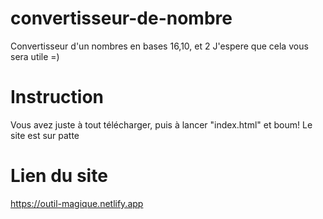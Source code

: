 # convertisseur-de-nombre
Convertisseur d'un nombres en bases 16,10, et 2 
J'espere que cela vous sera utile =)

# Instruction

Vous avez juste à tout télécharger, puis à lancer "index.html" et boum! Le site est sur patte

# Lien du site

https://outil-magique.netlify.app


